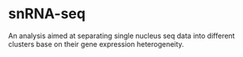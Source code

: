 # snRNA-seq
An analysis aimed at separating single nucleus seq data into different clusters base on their gene expression heterogeneity.
